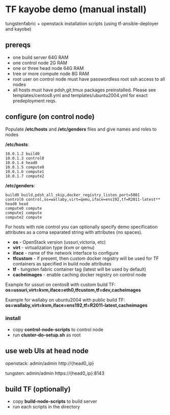 # TF kayobe demo (manual install)

tungstenfabric + openstack installation scripts (using tf-ansible-deployer and kayobe)

## prereqs

  - one build server 64G RAM
  - one control node 2G RAM
  - one or three head node 64G RAM
  - tree or more compute node 8G RAM
  - root user on control node must have passwordless root ssh access to all nodes
  - all hosts must have pdsh,git,tmux packages preinstalled. Please see templates/centos8.yml and templates/ubuntu2004.yml for exact predeployment reqs.

## configure (on control node)

Populate __/etc/hosts__ and __/etc/genders__ files and give names and roles to nodes

__/etc/hosts__:
```
10.0.1.2 build0
10.0.1.3 control0
10.0.1.4 head0
10.0.1.5 compute0
10.0.1.6 compute1
10.0.1.7 compute2
```

__/etc/genders__:
```
build0 build,pdsh_all_skip,docker_registry_listen_port=5001
control0 control,os=wallaby,virt=qemu,iface=ens192,tf=R2011-latest**
head0 head
compute0 compute
compute1 compute
compute2 compute
```

For hosts with role control you can optionally specify demo specification attributes as a coma separated string with attributes (no spaces).

  - __os__ - OpenStack version (ussuri,victoria, etc)
  - __virt__ - virtualization type (kvm or qemu)
  - __iface__ - name of the network interface to configure
  - __tfcustom__ - if present, then custom docker registry will be used for TF containers as specified in build node attributes
  - __tf__ - tungsten fabric container tag (latest will be used by default)
  - __cacheimages__ - enable caching docker registry on control node

Example for ussuri on centos8 with custom build TF: **os=ussuri,virt=kvm,iface=eth0,tfcustom,tf=dev,cacheimages**

Example for wallaby on ubuntu2004 with public build TF: **os=wallaby,virt=kvm,iface=ens192,tf=R2011-latest,cacheimages**


### install

  - copy **control-node-scripts** to control node
  - run __cluster-do-setup.sh__ as root


## use web UIs at head node

openstack: admin/admin http://{head0_ip}

tungsten:  admin/admin https://{head0_ip}:8143


## build TF (optionally)

  - copy **build-node-scripts** to build server
  - run each scripts in the directory

